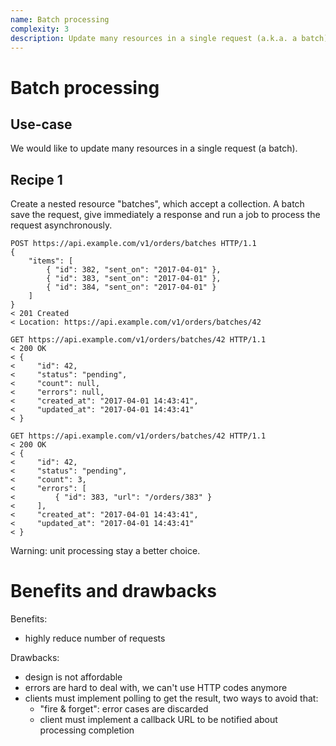 ```yaml
---
name: Batch processing
complexity: 3
description: Update many resources in a single request (a.k.a. a batch)
---
```


# Batch processing

## Use-case

We would like to update many resources in a single request (a batch).

## Recipe 1

Create a nested resource "batches", which accept a collection. A batch save the request, give immediately a response and run a job to process the request asynchronously.

```shell
POST https://api.example.com/v1/orders/batches HTTP/1.1
{
    "items": [
        { "id": 382, "sent_on": "2017-04-01" },
        { "id": 383, "sent_on": "2017-04-01" },
        { "id": 384, "sent_on": "2017-04-01" }
    ]
}
< 201 Created
< Location: https://api.example.com/v1/orders/batches/42
```

```shell
GET https://api.example.com/v1/orders/batches/42 HTTP/1.1
< 200 OK
< {
<     "id": 42,
<     "status": "pending",
<     "count": null,
<     "errors": null,
<     "created_at": "2017-04-01 14:43:41",
<     "updated_at": "2017-04-01 14:43:41"
< }
```

```shell
GET https://api.example.com/v1/orders/batches/42 HTTP/1.1
< 200 OK
< {
<     "id": 42,
<     "status": "pending",
<     "count": 3,
<     "errors": [
<         { "id": 383, "url": "/orders/383" }
<     ],
<     "created_at": "2017-04-01 14:43:41",
<     "updated_at": "2017-04-01 14:43:41"
< }
```

Warning: unit processing stay a better choice.

# Benefits and drawbacks

Benefits:
* highly reduce number of requests

Drawbacks:
* design is not affordable
* errors are hard to deal with, we can't use HTTP codes anymore
* clients must implement polling to get the result, two ways to avoid that:
  * "fire & forget": error cases are discarded
  * client must implement a callback URL to be notified about processing completion
